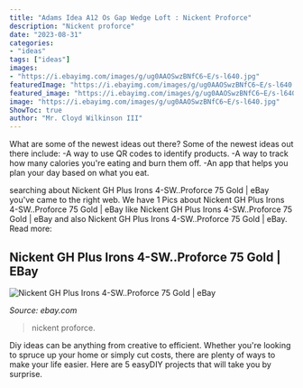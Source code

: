 ```yaml
---
title: "Adams Idea A12 Os Gap Wedge Loft : Nickent Proforce"
description: "Nickent proforce"
date: "2023-08-31"
categories:
- "ideas"
tags: ["ideas"]
images:
- "https://i.ebayimg.com/images/g/ug0AAOSwzBNfC6~E/s-l640.jpg"
featuredImage: "https://i.ebayimg.com/images/g/ug0AAOSwzBNfC6~E/s-l640.jpg"
featured_image: "https://i.ebayimg.com/images/g/ug0AAOSwzBNfC6~E/s-l640.jpg"
image: "https://i.ebayimg.com/images/g/ug0AAOSwzBNfC6~E/s-l640.jpg"
ShowToc: true
author: "Mr. Cloyd Wilkinson III"
---
```



What are some of the newest ideas out there?
Some of the newest ideas out there include: 
-A way to use QR codes to identify products. 
-A way to track how many calories you're eating and burn them off. 
-An app that helps you plan your day based on what you eat.

	

		
searching about Nickent GH Plus Irons 4-SW..Proforce 75 Gold | eBay you've came to the right web. We have 1 Pics about Nickent GH Plus Irons 4-SW..Proforce 75 Gold | eBay like Nickent GH Plus Irons 4-SW..Proforce 75 Gold | eBay and also Nickent GH Plus Irons 4-SW..Proforce 75 Gold | eBay. Read more:
		
    
## Nickent GH Plus Irons 4-SW..Proforce 75 Gold | EBay

<img loading=lazy src="https://i.ebayimg.com/images/g/ug0AAOSwzBNfC6~E/s-l640.jpg" onerror="this.onerror=null;this.src='https://tse3.mm.bing.net/th?id=OIP.6BojQ5DHso70Bpecur4OSQHaJ4&amp;pid=15.1';" alt="Nickent GH Plus Irons 4-SW..Proforce 75 Gold | eBay">

_Source: ebay.com_

>nickent proforce. 

	

Diy ideas can be anything from creative to efficient. Whether you're looking to spruce up your home or simply cut costs, there are plenty of ways to make your life easier. Here are 5 easyDIY projects that will take you by surprise.

